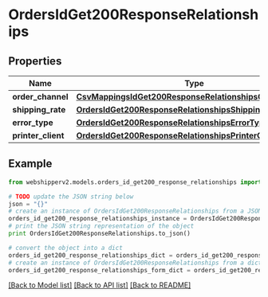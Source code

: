 # OrdersIdGet200ResponseRelationships


## Properties
Name | Type | Description | Notes
------------ | ------------- | ------------- | -------------
**order_channel** | [**CsvMappingsIdGet200ResponseRelationshipsOrderChannel**](CsvMappingsIdGet200ResponseRelationshipsOrderChannel.md) |  | [optional] 
**shipping_rate** | [**OrdersIdGet200ResponseRelationshipsShippingRate**](OrdersIdGet200ResponseRelationshipsShippingRate.md) |  | [optional] 
**error_type** | [**OrdersIdGet200ResponseRelationshipsErrorType**](OrdersIdGet200ResponseRelationshipsErrorType.md) |  | [optional] 
**printer_client** | [**OrdersIdGet200ResponseRelationshipsPrinterClient**](OrdersIdGet200ResponseRelationshipsPrinterClient.md) |  | [optional] 

## Example

```python
from webshipperv2.models.orders_id_get200_response_relationships import OrdersIdGet200ResponseRelationships

# TODO update the JSON string below
json = "{}"
# create an instance of OrdersIdGet200ResponseRelationships from a JSON string
orders_id_get200_response_relationships_instance = OrdersIdGet200ResponseRelationships.from_json(json)
# print the JSON string representation of the object
print OrdersIdGet200ResponseRelationships.to_json()

# convert the object into a dict
orders_id_get200_response_relationships_dict = orders_id_get200_response_relationships_instance.to_dict()
# create an instance of OrdersIdGet200ResponseRelationships from a dict
orders_id_get200_response_relationships_form_dict = orders_id_get200_response_relationships.from_dict(orders_id_get200_response_relationships_dict)
```
[[Back to Model list]](../README.md#documentation-for-models) [[Back to API list]](../README.md#documentation-for-api-endpoints) [[Back to README]](../README.md)


